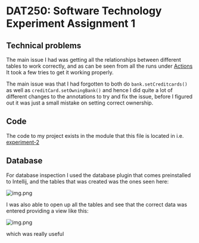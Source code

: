 # DAT250: Software Technology Experiment Assignment 1

## Technical problems
The main issue I had was getting all the relationships between different tables to work correctly, and as can be seen 
from all the runs under [Actions](https://github.com/madsnesse/dat250-assignments/actions) It took a few tries to get it
working properly. 

The main issue was that I had forgotten to both do ```bank.setCreditcards()``` as well as 
```creditCard.setOwningBank()``` 
and hence I did  quite a lot of different changes to the annotations to try and fix the issue,
before I figured out it was just a small mistake  on setting correct ownership.

## Code 
The code to my project exists in the module that this file is located in i.e. [experiment-2](../experiment-2)

## Database
For database inspection I used the database plugin that comes preinstalled to Intellij, and the tables that was created 
was the ones seen here:

![img.png](images/tables.png)

I was also able to open up all the tables and see that the correct data was entered providing a view like this:

![img.png](images/table_contents.png)

which was really useful
